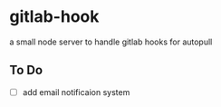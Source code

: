 # gitlab-hook
a small node server to handle gitlab hooks for autopull


## To Do
- [ ] add email notificaion system